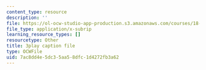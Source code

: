 ```yaml
---
content_type: resource
description: ''
file: https://ol-ocw-studio-app-production.s3.amazonaws.com/courses/18-03sc-differential-equations-fall-2011/7ac8dd4e5dc35aa58dfc1d4272fb3a62_vP-oRQqmeg4.vtt
file_type: application/x-subrip
learning_resource_types: []
resourcetype: Other
title: 3play caption file
type: OCWFile
uid: 7ac8dd4e-5dc3-5aa5-8dfc-1d4272fb3a62
---
```

